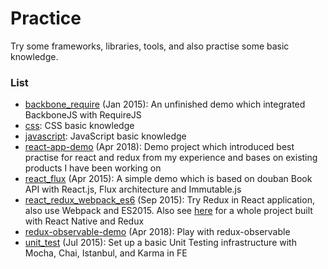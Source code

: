 Practice
========

Try some frameworks, libraries, tools, and also practise some basic knowledge.

### List

* [backbone_require](/backbone_require) (Jan 2015): An unfinished demo which integrated BackboneJS with RequireJS
* [css](/css): CSS basic knowledge
* [javascript](/javascript): JavaScript basic knowledge
* [react-app-demo](/react-app-demo) (Apr 2018): Demo project which introduced best practise for react and redux from my experience and bases on existing products I have been working on
* [react_flux](/react_flux) (Apr 2015): A simple demo which is based on douban Book API with React.js, Flux architecture and Immutable.js
* [react_redux_webpack_es6](/react_redux_webpack_es6) (Sep 2015): Try Redux in React application, also use Webpack and ES2015. Also see [here](https://github.com/just4fun/uestc-bbs-react-native) for a whole project built with React Native and Redux
* [redux-observable-demo](/redux-observable-demo) (Apr 2018): Play with redux-observable
* [unit_test](/unit_test) (Jul 2015): Set up a basic Unit Testing infrastructure with Mocha, Chai, Istanbul, and Karma in FE
